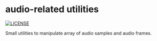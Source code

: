 # audio-related utilities

[![LICENSE](https://img.shields.io/badge/license-MIT-blue.svg)](LICENSE)

Small utilities to manipulate array of audio samples and audio frames.

